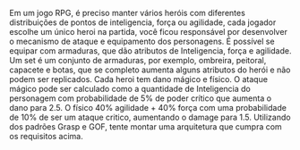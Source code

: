 Em um jogo RPG, é preciso manter vários heróis com diferentes distribuições de pontos de inteligencia, força ou agilidade, cada jogador escolhe um único heroi na partida, você ficou responsável por desenvolver o mecanismo de ataque e equipamento dos personagens. É possível se equipar com armaduras, que dão atributos de Inteligencia, força e agilidade. Um set é um conjunto de armaduras, por exemplo, ombreira, peitoral, capacete e botas, que se completo aumenta alguns atributos do herói e não podem ser replicados. Cada heroi tem dano mágico e físico. O ataque mágico pode ser calculado como a quantidade de Inteligencia do personagem com probabilidade de 5% de poder crítico que aumenta o dano para 2.5. O físico 40% agilidade + 40% força com uma probabilidade de 10% de ser um ataque critico, aumentando o damage para 1.5. Utilizando dos padrões Grasp e GOF, tente montar uma arquitetura que cumpra com os requisitos acima.
